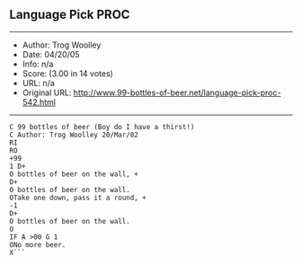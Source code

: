 
## Language Pick PROC ##
---
- Author: Trog Woolley
- Date: 04/20/05
- Info: n/a
- Score:  (3.00 in 14 votes)
- URL: n/a
- Original URL: http://www.99-bottles-of-beer.net/language-pick-proc-542.html
---

```PQ
C 99 bottles of beer (Boy do I have a thirst!)
C Author: Trog Woolley 20/Mar/02
RI
RO
+99
1 D+
O bottles of beer on the wall, +
D+
O bottles of beer on the wall.
OTake one down, pass it a round, +
-1
D+
O bottles of beer on the wall.
O
IF A >00 G 1
ONo more beer.
X```